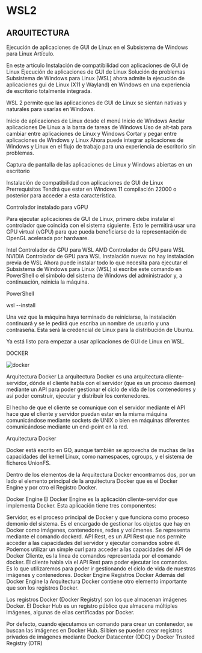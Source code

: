 

# WSL2
## ARQUITECTURA

Ejecución de aplicaciones de GUI de Linux en el Subsistema de Windows para Linux
Artículo.


En este artículo
Instalación de compatibilidad con aplicaciones de GUI de Linux
Ejecución de aplicaciones de GUI de Linux
Solución de problemas
Subsistema de Windows para Linux (WSL) ahora admite la ejecución de aplicaciones gui de Linux (X11 y Wayland) en Windows en una experiencia de escritorio totalmente integrada.

WSL 2 permite que las aplicaciones de GUI de Linux se sientan nativas y naturales para usarlas en Windows.

Inicio de aplicaciones de Linux desde el menú Inicio de Windows
Anclar aplicaciones De Linux a la barra de tareas de Windows
Uso de alt-tab para cambiar entre aplicaciones de Linux y Windows
Cortar y pegar entre aplicaciones de Windows y Linux
Ahora puede integrar aplicaciones de Windows y Linux en el flujo de trabajo para una experiencia de escritorio sin problemas.

Captura de pantalla de las aplicaciones de Linux y Windows abiertas en un escritorio

Instalación de compatibilidad con aplicaciones de GUI de Linux
Prerrequisitos
Tendrá que estar en Windows 11 compilación 22000 o posterior para acceder a esta característica.

Controlador instalado para vGPU

Para ejecutar aplicaciones de GUI de Linux, primero debe instalar el controlador que coincida con el sistema siguiente. Esto le permitirá usar una GPU virtual (vGPU) para que pueda beneficiarse de la representación de OpenGL acelerada por hardware.

Intel Controlador de GPU para WSL
AMD Controlador de GPU para WSL
NVIDIA Controlador de GPU para WSL
Instalación nueva: no hay instalación previa de WSL
Ahora puede instalar todo lo que necesita para ejecutar el Subsistema de Windows para Linux (WSL) si escribe este comando en PowerShell o el símbolo del sistema de Windows del administrador y, a continuación, reinicia la máquina.

PowerShell


wsl --install

Una vez que la máquina haya terminado de reiniciarse, la instalación continuará y se le pedirá que escriba un nombre de usuario y una contraseña. Esta será la credencial de Linux para la distribución de Ubuntu.

Ya está listo para empezar a usar aplicaciones de GUI de Linux en WSL.

DOCKER

![docker](https://user-images.githubusercontent.com/101934945/187725020-1176f544-a96e-47c9-be70-b20d241ec16b.png)


Arquitectura Docker
La arquitectura Docker es una arquitectura cliente-servidor, dónde el cliente habla con el servidor (que es un proceso daemon) mediante un API para poder gestionar el ciclo de vida de los contenedores y así poder construir, ejecutar y distribuir los contenedores.

El hecho de que el cliente se comunique con el servidor mediante el API hace que el cliente y servidor puedan estar en la misma máquina comunicándose mediante sockets de UNIX o bien en máquinas diferentes comunicándose mediante un end-point en la red.

Arquitectura Docker

Docker está escrito en GO, aunque también se aprovecha de muchas de las capacidades del kernel Linux, como namespaces, cgroups, y el sistema de ficheros UnionFS.

Dentro de los elementos de la Arquitectura Docker encontramos dos, por un lado el elemento principal de la arquitectura Docker que es el Docker Engine y por otro el Registro Docker.

Docker Engine
El Docker Engine es la aplicación cliente-servidor que implementa Docker. Esta aplicación tiene tres componentes:

Servidor, es el proceso principal de Docker y que funciona como proceso demonio del sistema. Es el encargado de gestionar los objetos que hay en Docker como imágenes, contenedores, redes y volúmenes. Se representa mediante el comando dockerd.
API Rest, es un API Rest que nos permite acceder a las capacidades del servidor y ejecutar comandos sobre él. Podemos utilizar un simple curl para acceder a las capacidades del API de Docker
Cliente, es la línea de comandos representada por el comando docker. El cliente habla vía el API Rest para poder ejecutar los comandos. Es lo que utilizaremos para poder ir gestionando el ciclo de vida de nuestras imágenes y contenedores.
Docker Engine
Registros Docker
Además del Docker Engine la Arquitectura Docker contiene otro elemento importante que son los registros Docker.

Los registros Docker (Docker Registry) son los que almacenan imágenes Docker. El Docker Hub es un registro público que almacena múltiples imágenes, algunas de ellas certificadas por Docker.

Por defecto, cuando ejecutamos un comando para crear un contenedor, se buscan las imágenes en Docker Hub. Si bien se pueden crear registros privados de imágenes mediante Docker Datacenter (DDC) y Docker Trusted Registry (DTR)

